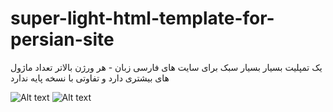 # super-light-html-template-for-persian-site
یک تمپلیت بسیار بسیار سبک برای سایت های فارسی زبان - هر ورژن بالاتر تعداد ماژول های بیشتری دارد و تفاوتی با نسخه پایه ندارد


![Alt text](/main/super%20light%20persian%20template'.png?raw=true "super light html template persians")
![Alt text](/../super-light-html-template-for-persian-site/blob/main/super%20light%20persian%20template'.png?raw=true "Optional Title")


